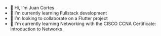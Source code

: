 - 👋 Hi, I’m Juan Cortes
- 🌱 I’m currently learning Fullstack development
- 💞️ I’m looking to collaborate on a Flutter project
- 🛜 I'm currently learning Networking with the CISCO CCNA Certificate: Introduction to Networks

